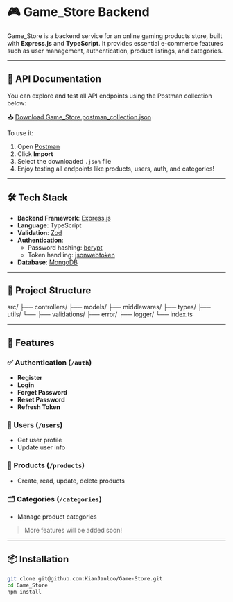 # 🎮 Game_Store Backend

Game_Store is a backend service for an online gaming products store, built with **Express.js** and **TypeScript**. It provides essential e-commerce features such as user management, authentication, product listings, and categories.

---

## 📘 API Documentation

You can explore and test all API endpoints using the Postman collection below:

📥 [Download Game_Store.postman_collection.json](./postman/Game_Store.postman_collection.json)

To use it:

1. Open [Postman](https://www.postman.com/)
2. Click **Import**
3. Select the downloaded `.json` file
4. Enjoy testing all endpoints like products, users, auth, and categories!

---

## 🛠 Tech Stack

- **Backend Framework**: [Express.js](https://expressjs.com/)
- **Language**: TypeScript
- **Validation**: [Zod](https://github.com/colinhacks/zod)
- **Authentication**:
  - Password hashing: [bcrypt](https://github.com/kelektiv/node.bcrypt.js)
  - Token handling: [jsonwebtoken](https://github.com/auth0/node-jsonwebtoken)
- **Database**: [MongoDB](https://www.mongodb.com/)

---

## 📂 Project Structure

src/
├── controllers/
├── models/
├── middlewares/
├── types/
├── utils/
    └──
    ├── validations/
    ├── error/
    ├── logger/
└── index.ts


---

## 🚀 Features

### ✅ Authentication (`/auth`)
- **Register**
- **Login**
- **Forget Password**
- **Reset Password**
- **Refresh Token**

### 👤 Users (`/users`)
- Get user profile
- Update user info

### 🛒 Products (`/products`)
- Create, read, update, delete products

### 🗂 Categories (`/categories`)
- Manage product categories

> More features will be added soon!

---

## 📦 Installation

```bash
git clone git@github.com:KianJanloo/Game-Store.git
cd Game_Store
npm install
